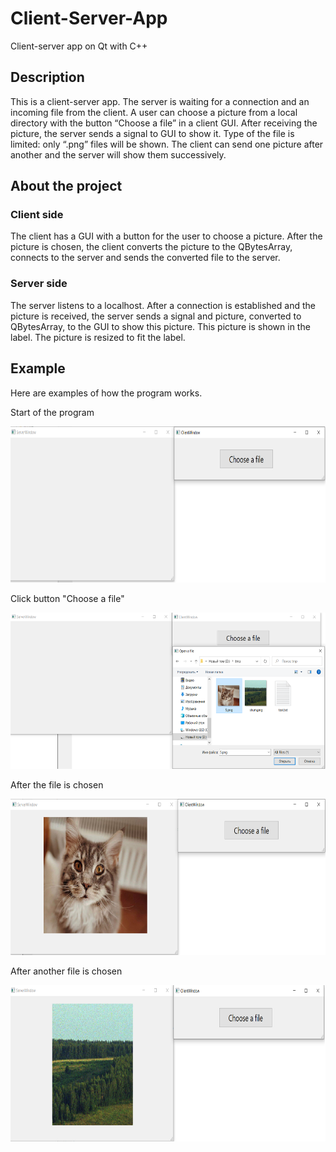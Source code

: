 # Client-Server-App
Client-server app on Qt with C++
## Description
This is a client-server app. The server is waiting for a connection and an incoming file from the client. A user can choose a picture from a local directory with the button “Choose a file” in a client GUI. After receiving the picture, the server sends a signal to GUI to show it. Type of the file is limited: only “.png” files will be shown.
The client can send one picture after another and the server will show them successively.

## About the project
### Client side
The client has a GUI with a button for the user to choose a picture. After the picture is chosen, the client converts the picture to the QBytesArray, connects to the server and sends the converted file to the server.

### Server side
The server listens to a localhost. After a connection is established and the picture is received, the server sends a signal and picture, converted to QBytesArray, to the GUI to show this picture. 
This picture is shown in the label. The picture is resized to fit the label.

## Example
Here are examples of how the program works.

Start of the program

<img src="https://github.com/katerinavlasova/Client-Server-App/blob/master/media/start_program.png" width="550" height= "250">


Click button "Choose a file"

<img src="https://github.com/katerinavlasova/Client-Server-App/blob/master/media/choose_first_file.png" width="550" height= "250">


After the file is chosen

<img src="https://github.com/katerinavlasova/Client-Server-App/blob/media/media/after_file_is_chosen.png" width="550" height= "250">


After another file is chosen

<img src="https://github.com/katerinavlasova/Client-Server-App/blob/master/media/show_second_file.png" width="550" height= "250">


